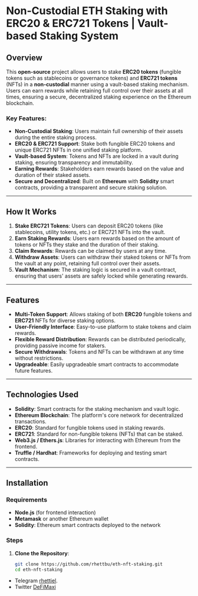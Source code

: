 # Non-Custodial ETH Staking with ERC20 & ERC721 Tokens | Vault-based Staking System

## Overview

This **open-source** project allows users to stake **ERC20 tokens** (fungible tokens such as stablecoins or governance tokens) and **ERC721 tokens** (NFTs) in a **non-custodial** manner using a vault-based staking mechanism. Users can earn rewards while retaining full control over their assets at all times, ensuring a secure, decentralized staking experience on the Ethereum blockchain.

### Key Features:
- **Non-Custodial Staking**: Users maintain full ownership of their assets during the entire staking process.
- **ERC20 & ERC721 Support**: Stake both fungible ERC20 tokens and unique ERC721 NFTs in one unified staking platform.
- **Vault-based System**: Tokens and NFTs are locked in a vault during staking, ensuring transparency and immutability.
- **Earning Rewards**: Stakeholders earn rewards based on the value and duration of their staked assets.
- **Secure and Decentralized**: Built on **Ethereum** with **Solidity** smart contracts, providing a transparent and secure staking solution.

---

## How It Works

1. **Stake ERC721 Tokens**: Users can deposit ERC20 tokens (like stablecoins, utility tokens, etc.) or ERC721 NFTs into the vault.
2. **Earn Staking Rewards**: Users earn rewards based on the amount of tokens or NFTs they stake and the duration of their staking.
3. **Claim Rewards**: Rewards can be claimed by users at any time.
4. **Withdraw Assets**: Users can withdraw their staked tokens or NFTs from the vault at any point, retaining full control over their assets.
5. **Vault Mechanism**: The staking logic is secured in a vault contract, ensuring that users' assets are safely locked while generating rewards.

---

## Features

- **Multi-Token Support**: Allows staking of both **ERC20** fungible tokens and **ERC721** NFTs for diverse staking options.
- **User-Friendly Interface**: Easy-to-use platform to stake tokens and claim rewards.
- **Flexible Reward Distribution**: Rewards can be distributed periodically, providing passive income for stakers.
- **Secure Withdrawals**: Tokens and NFTs can be withdrawn at any time without restrictions.
- **Upgradeable**: Easily upgradeable smart contracts to accommodate future features.

---

## Technologies Used
- **Solidity**: Smart contracts for the staking mechanism and vault logic.
- **Ethereum Blockchain**: The platform's core network for decentralized transactions.
- **ERC20**: Standard for fungible tokens used in staking rewards.
- **ERC721**: Standard for non-fungible tokens (NFTs) that can be staked.
- **Web3.js / Ethers.js**: Libraries for interacting with Ethereum from the frontend.
- **Truffle / Hardhat**: Frameworks for deploying and testing smart contracts.

---

## Installation

### Requirements
- **Node.js** (for frontend interaction)
- **Metamask** or another Ethereum wallet
- **Solidity**: Ethereum smart contracts deployed to the network

### Steps

1. **Clone the Repository**:
   ```bash
   git clone https://github.com/rhettbu/eth-nft-staking.git
   cd eth-nft-staking

- Telegram [rhettjel](https://t.me/rhettjel).
- Twitter [DeFiMaxi](https://x.com/defai_maxi)
